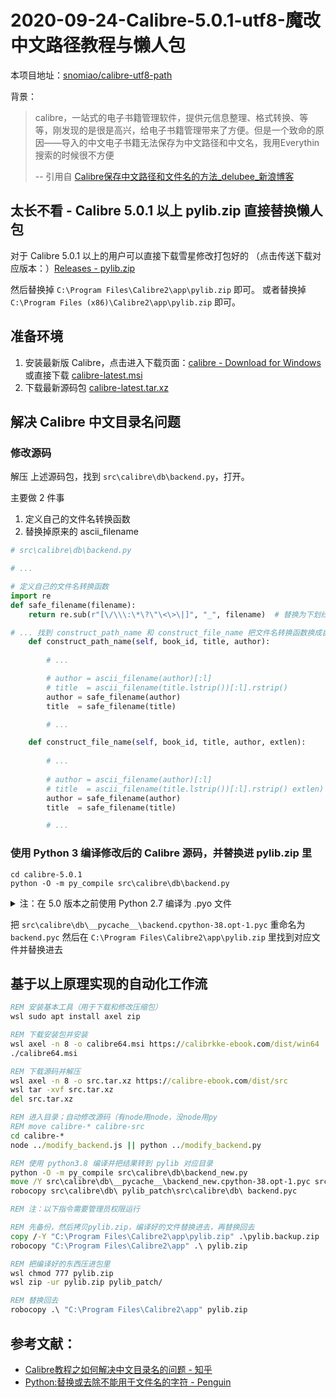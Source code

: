 # 2020-09-24-Calibre-5.0.1-utf8-魔改中文路径教程与懒人包

本项目地址：[snomiao/calibre-utf8-path]( https://github.com/snomiao/calibre-utf8-path )

背景：

> calibre，一站式的电子书籍管理软件，提供元信息整理、格式转换、等等，刚发现的是很是高兴，给电子书籍管理带来了方便。但是一个致命的原因——导入的中文电子书籍无法保存为中文路径和中文名，我用Everythin搜索的时候很不方便
> 
> -- 引用自 [Calibre保存中文路径和文件名的方法_delubee_新浪博客]( http://blog.sina.com.cn/s/blog_7a1f539c0102xitp.html )

## 太长不看 - Calibre 5.0.1 以上 pylib.zip 直接替换懒人包

对于 Calibre 5.0.1 以上的用户可以直接下载雪星修改打包好的 （点击传送下载对应版本：）[Releases - pylib.zip]( https://github.com/snomiao/calibre-utf8-path/releases )

然后替换掉 `C:\Program Files\Calibre2\app\pylib.zip` 即可。
或者替换掉 `C:\Program Files (x86)\Calibre2\app\pylib.zip` 即可。

## 准备环境

1. 安装最新版 Calibre，点击进入下载页面：[calibre - Download for Windows]( https://calibre-ebook.com/download_windows )
    或直接下载 [calibre-latest.msi]( https://calibre-ebook.com/dist/win32 ) 
2. 下载最新源码包 [calibre-latest.tar.xz]( https://calibre-ebook.com/dist/src )


## 解决 Calibre 中文目录名问题

### 修改源码

解压 上述源码包，找到 `src\calibre\db\backend.py`，打开。

主要做 2 件事
1. 定义自己的文件名转换函数
2. 替换掉原来的 ascii_filename

```python
# src\calibre\db\backend.py

# ...

# 定义自己的文件名转换函数
import re
def safe_filename(filename):
    return re.sub(r"[\/\\\:\*\?\"\<\>\|]", "_", filename)  # 替换为下划线

# ... 找到 construct_path_name 和 construct_file_name 把文件名转换函数换成自己的
    def construct_path_name(self, book_id, title, author):
        
        # ...

        # author = ascii_filename(author)[:l]
        # title  = ascii_filename(title.lstrip())[:l].rstrip()
        author = safe_filename(author)
        title  = safe_filename(title)

        # ...

    def construct_file_name(self, book_id, title, author, extlen):
        
        # ...
        
        # author = ascii_filename(author)[:l]
        # title  = ascii_filename(title.lstrip())[:l].rstrip() extlen)
        author = safe_filename(author)
        title  = safe_filename(title)

        # ...
```

### 使用 Python 3 编译修改后的 Calibre 源码，并替换进 pylib.zip 里

```batch
cd calibre-5.0.1
python -O -m py_compile src\calibre\db\backend.py
```

<details>
<summary>注：在 5.0 版本之前使用 Python 2.7 编译为 .pyo 文件</summary>

```batch
c:\Python27\python.exe -O -m py_compile src\calibre\db\backend.py
```

</details>

把 `src\calibre\db\__pycache__\backend.cpython-38.opt-1.pyc`
重命名为 `backend.pyc` 然后在 `C:\Program Files\Calibre2\app\pylib.zip` 里找到对应文件并替换进去

## 基于以上原理实现的自动化工作流

```bat
REM 安装基本工具（用于下载和修改压缩包）
wsl sudo apt install axel zip

REM 下载安装包并安装
wsl axel -n 8 -o calibre64.msi https://calibrkke-ebook.com/dist/win64
./calibre64.msi

REM 下载源码并解压
wsl axel -n 8 -o src.tar.xz https://calibre-ebook.com/dist/src
wsl tar -xvf src.tar.xz
del src.tar.xz

REM 进入目录；自动修改源码（有node用node，没node用py
REM move calibre-* calibre-src
cd calibre-*
node ../modify_backend.js || python ../modify_backend.py

REM 使用 python3.8 编译并把结果转到 pylib 对应目录
python -O -m py_compile src\calibre\db\backend_new.py
move /Y src\calibre\db\__pycache__\backend_new.cpython-38.opt-1.pyc src\calibre\db\backend.pyc
robocopy src\calibre\db\ pylib_patch\src\calibre\db\ backend.pyc

REM 注：以下指令需要管理员权限运行

REM 先备份，然后拷贝pylib.zip，编译好的文件替换进去，再替换回去
copy /-Y "C:\Program Files\Calibre2\app\pylib.zip" .\pylib.backup.zip
robocopy "C:\Program Files\Calibre2\app" .\ pylib.zip

REM 把编译好的东西压进包里
wsl chmod 777 pylib.zip
wsl zip -ur pylib.zip pylib_patch/

REM 替换回去
robocopy .\ "C:\Program Files\Calibre2\app" pylib.zip
```

## 参考文献：

- [Calibre教程之如何解决中文目录名的问题 - 知乎]( https://zhuanlan.zhihu.com/p/245553023 )
- [Python:替换或去除不能用于文件名的字符 - Penguin]( https://www.polarxiong.com/archives/Python-%E6%9B%BF%E6%8D%A2%E6%88%96%E5%8E%BB%E9%99%A4%E4%B8%8D%E8%83%BD%E7%94%A8%E4%BA%8E%E6%96%87%E4%BB%B6%E5%90%8D%E7%9A%84%E5%AD%97%E7%AC%A6.html )